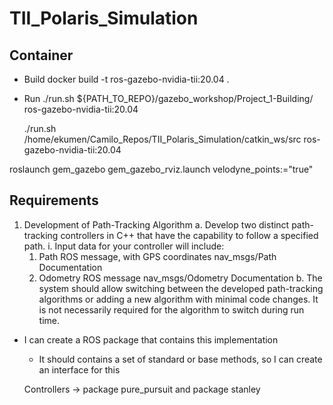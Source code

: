 # TII_Polaris_Simulation

## Container
- Build
docker build -t ros-gazebo-nvidia-tii:20.04 .

- Run
    ./run.sh ${PATH_TO_REPO}/gazebo_workshop/Project_1-Building/ ros-gazebo-nvidia-tii:20.04

    ./run.sh /home/ekumen/Camilo_Repos/TII_Polaris_Simulation/catkin_ws/src ros-gazebo-nvidia-tii:20.04


roslaunch gem_gazebo gem_gazebo_rviz.launch velodyne_points:="true"

## Requirements
1. Development of Path-Tracking Algorithm
  a. Develop two distinct path-tracking controllers in C++ that have the capability to follow a specified path.
    i. Input data for your controller will include:
      1. Path ROS message, with GPS coordinates nav_msgs/Path Documentation
    2. Odometry ROS message nav_msgs/Odometry Documentation
  b. The system should allow switching between the developed path-tracking algorithms or adding a new algorithm with minimal code
  changes. It is not necessarily required for the algorithm to switch during run time.

- I can create a ROS package that contains this implementation
  - It should contains a set of standard or base methods, so I can create an interface for this

  Controllers -> package pure_pursuit and package stanley
